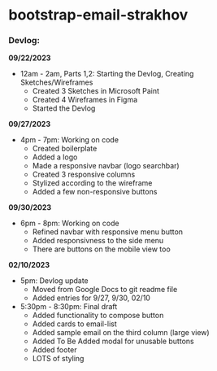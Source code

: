 # bootstrap-email-strakhov

### Devlog:
**09/22/2023**
* 12am - 2am, Parts 1,2: Starting the Devlog, Creating Sketches/Wireframes
  * Created 3 Sketches in Microsoft Paint
  * Created 4 Wireframes in Figma
  * Started the Devlog

**09/27/2023**
* 4pm - 7pm: Working on code
  * Created boilerplate
  * Added a logo
  * Made a responsive navbar (logo searchbar)
  * Created 3 responsive columns
  * Stylized according to the wireframe
  * Added a few non-responsive buttons

**09/30/2023**
* 6pm - 8pm: Working on code
   * Refined navbar with responsive menu button
   * Added responsivness to the side menu
   * There are buttons on the mobile view too

**02/10/2023**
* 5pm: Devlog update
  * Moved from Google Docs to git readme file
  * Added entries for 9/27, 9/30, 02/10
* 5:30pm - 8:30pm: Final draft
  * Added functionality to compose button
  * Added cards to email-list
  * Added sample email on the third column (large view)
  * Added To Be Added modal for unusable buttons
  * Added footer
  * LOTS of styling